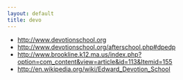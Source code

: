 ```yaml
---
layout: default
title: devo
---
```

* http://www.devotionschool.org
* http://www.devotionschool.org/afterschool.php#dpedp
* http://www.brookline.k12.ma.us/index.php?option=com_content&view=article&id=113&Itemid=155
* http://en.wikipedia.org/wiki/Edward_Devotion_School
